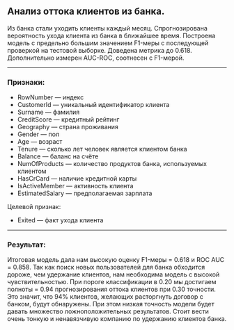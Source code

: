 ## Анализ оттока клиентов из банка.

Из банка стали уходить клиенты каждый месяц. 
Спрогнозирована вероятность ухода клиента из банка в ближайшее время.
Построена модель с предельно большим значением F1-меры с последующей проверкой на тестовой выборке. Доведена метрика до 0.618. 
Дополнительно измерен AUC-ROC, соотнесен с F1-мерой.

***

### Признаки:

* RowNumber — индекс
* CustomerId — уникальный идентификатор клиента
* Surname — фамилия
* CreditScore — кредитный рейтинг
* Geography — страна проживания
* Gender — пол
* Age — возраст
* Tenure — сколько лет человек является клиентом банка
* Balance — баланс на счёте
* NumOfProducts — количество продуктов банка, используемых клиентом
* HasCrCard — наличие кредитной карты
* IsActiveMember — активность клиента
* EstimatedSalary — предполагаемая зарплата

Целевой признак:
* Exited — факт ухода клиента

***

### Результат:
Итоговая модель дала нам высокую оценку F1-меры = 0.618 и ROC AUC = 0.858.
Так как поиск новых пользователей для банка обходится дороже, чем удержание клиентов, нам необходима модель с высокой чувствительностью. При пороге классификации в 0.20 мы достигаем полноты = 0.94 прогнозирования оттока клиентов при 0.30 точности. Это значит, что 94% клиентов, желающих расторгнуть договор с банком, будут обнаружены. При этом низкая точность модели будет давать множество ложноположительных результатов. Стоит вести очень тонкую и ненавязчивую компанию по удержанию клиентов банка.

